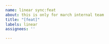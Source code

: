 ```yaml
---
name: linear sync:feat
about: this is only for march internal team
title: "[feat]"
labels: linear
assignees: ''

---
```



